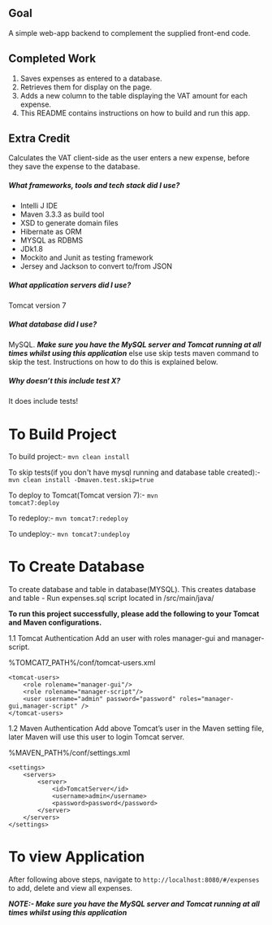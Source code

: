 Goal
--------------
A simple web-app backend to complement the supplied front-end code.

Completed Work
--------------

1. Saves expenses as entered to a database.
2. Retrieves them for display on the page. 
3. Adds a new column to the table displaying the VAT amount for each expense.
4. This README contains instructions on how to build and run this app.

Extra Credit
------------
Calculates the VAT client-side as the user enters a new expense, before they save the expense to the database.

##### What frameworks, tools and tech stack did I use?
* Intelli J IDE
* Maven 3.3.3 as build tool
* XSD to generate domain files
* Hibernate as ORM
* MYSQL as RDBMS
* JDk1.8
* Mockito and Junit as testing framework
* Jersey and Jackson to convert to/from JSON

##### What application servers did I use?
Tomcat version 7

##### What database did I use?
MySQL. ***Make sure you have the MySQL server and Tomcat running at all times whilst using this application*** else use skip tests maven command to skip the test. Instructions on how to do this is explained below.

##### Why doesn’t this include test X?
It does include tests!

To Build Project
==================

To build project:- <code>mvn clean install</code>

To skip tests(if you don't have mysql running and database table created):- <code>mvn clean install -Dmaven.test.skip=true</code>

To deploy to Tomcat(Tomcat version 7):- <code>mvn tomcat7:deploy</code>

To redeploy:- <code>mvn tomcat7:redeploy</code>

To undeploy:- <code>mvn tomcat7:undeploy</code>

To Create Database
==================

To create database and table in database(MYSQL). This creates database and table  - Run expenses.sql script located in /src/main/java/

**To run this project successfully, please add the following to your Tomcat and Maven configurations.**


1.1 Tomcat Authentication
Add an user with roles manager-gui and manager-script.

%TOMCAT7_PATH%/conf/tomcat-users.xml

	<tomcat-users>
        <role rolename="manager-gui"/>
        <role rolename="manager-script"/>
        <user username="admin" password="password" roles="manager-gui,manager-script" />
    </tomcat-users>

1.2 Maven Authentication
Add above Tomcat’s user in the Maven setting file, later Maven will use this user to login Tomcat server.

%MAVEN_PATH%/conf/settings.xml

    <settings>
        <servers>
            <server>
                <id>TomcatServer</id>
                <username>admin</username>
                <password>password</password>
            </server>
        </servers>
    </settings>

To view Application
==================

After following above steps, navigate to <code>http://localhost:8080/#/expenses</code> to add, delete and view all expenses.

 ***NOTE:- Make sure you have the MySQL server and Tomcat running at all times whilst using this application***